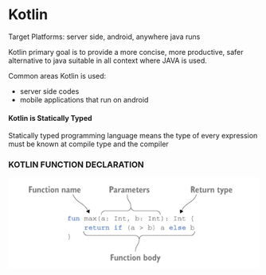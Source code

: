 # Kotlin

Target Platforms: server side, android, anywhere java runs

Kotlin primary goal is to provide a more concise, more productive,
safer alternative to java suitable in all context where JAVA is used.

Common areas Kotlin is used:
- server side codes
- mobile applications that run on android

#### Kotlin is Statically Typed

Statically typed programming language means the type of every
expression must be known at compile type and the compiler


### KOTLIN FUNCTION DECLARATION
![img.png](img.png)